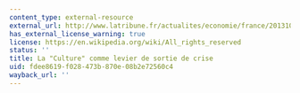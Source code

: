 ```yaml
---
content_type: external-resource
external_url: http://www.latribune.fr/actualites/economie/france/20131015trib000790731/la-culture-comme-levier-de-sortie-de-crise.html
has_external_license_warning: true
license: https://en.wikipedia.org/wiki/All_rights_reserved
status: ''
title: La "Culture" comme levier de sortie de crise
uid: fdee8619-f028-473b-870e-08b2e72560c4
wayback_url: ''
---
```

